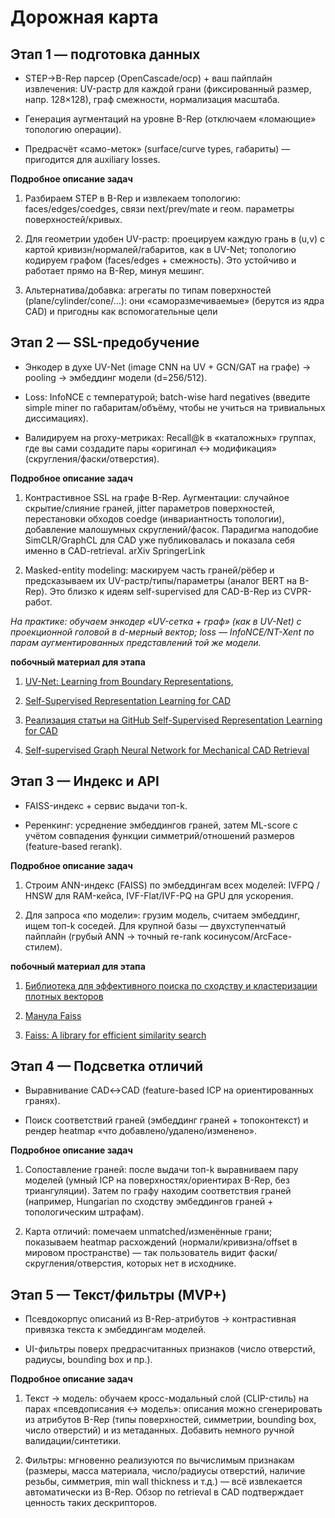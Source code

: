 # Дорожная карта

## Этап 1 — подготовка данных

- STEP→B-Rep парсер (OpenCascade/ocp) + ваш пайплайн извлечения: UV-растр для каждой грани (фиксированный размер, напр. 128×128), граф смежности, нормализация масштаба. 
- Генерация аугментаций на уровне B-Rep (отключаем «ломающие» топологию операции).

- Предрасчёт «само-меток» (surface/curve types, габариты) — пригодится для auxiliary losses.

**Подробное описание задач**

1) Разбираем STEP в B-Rep и извлекаем топологию: faces/edges/coedges, связи next/prev/mate и геом. параметры поверхностей/кривых.

2) Для геометрии удобен UV-растр: проецируем каждую грань в (u,v) с картой кривизн/нормалей/габаритов, как в UV-Net; топологию кодируем графом (faces/edges + смежность). Это устойчиво и работает прямо на B-Rep, минуя мешинг. 

3) Альтернатива/добавка: агрегаты по типам поверхностей (plane/cylinder/cone/…): они «саморазмечиваемые» (берутся из ядра CAD) и пригодны как вспомогательные цели


## Этап 2 — SSL-предобучение

- Энкодер в духе UV-Net (image CNN на UV + GCN/GAT на графе) → pooling → эмбеддинг модели (d=256/512).

- Loss: InfoNCE с температурой; batch-wise hard negatives (введите simple miner по габаритам/объёму, чтобы не учиться на тривиальных диссимациях).

- Валидируем на proxy-метриках: Recall@k в «каталожных» группах, где вы сами создадите пары «оригинал ↔ модификация» (скругления/фаски/отверстия).

**Подробное описание задач**

1) Контрастивное SSL на графе B-Rep. Аугментации: случайное скрытие/слияние граней, jitter параметров поверхностей, перестановки обходов coedge (инвариантность топологии), добавление малошумных скруглений/фасок. Парадигма наподобие SimCLR/GraphCL для CAD уже публиковалась и показала себя именно в CAD-retrieval. 
arXiv
SpringerLink

2) Masked-entity modeling: маскируем часть граней/рёбер и предсказываем их UV-растр/типы/параметры (аналог BERT на B-Rep). Это близко к идеям self-supervised для CAD-B-Rep из CVPR-работ.

*На практике: обучаем энкодер «UV-сетка + граф» (как в UV-Net) с проекционной головой в d-мерный вектор; loss — InfoNCE/NT-Xent по парам аугментированных представлений той же модели.*

**побочный материал для этапа**

1) [UV-Net: Learning from Boundary Representations](https://openaccess.thecvf.com/content/CVPR2021/papers/Jayaraman_UV-Net_Learning_From_Boundary_Representations_CVPR_2021_paper.pdf?utm_source=chatgpt.com), 


2) [Self-Supervised Representation Learning for CAD](https://openaccess.thecvf.com/content/CVPR2023/papers/Jones_Self-Supervised_Representation_Learning_for_CAD_CVPR_2023_paper.pdf?utm_source=chatgpt.com)

3) [Реализация статьи на GitHub Self-Supervised Representation Learning for CAD](https://github.com/zhenshihaowanlee/Self-supervised-BRep-learning-for-CAD/blob/main/Example_data/sampled_data.py)

4) [Self-supervised Graph Neural Network for Mechanical CAD Retrieval](https://arxiv.org/html/2406.08863v2?utm_source=chatgpt.com)

## Этап 3 — Индекс и API

- FAISS-индекс + сервис выдачи топ-k.

- Реренкинг: усреднение эмбеддингов граней, затем ML-score с учётом совпадения функции симметрий/отношений размеров (feature-based rerank). 

**Подробное описание задач**

1) Строим ANN-индекс (FAISS) по эмбеддингам всех моделей: IVFPQ / HNSW для RAM-кейса, IVF-Flat/IVF-PQ на GPU для ускорения. 

2) Для запроса «по модели»: грузим модель, считаем эмбеддинг, ищем топ-k соседей. Для крупной базы — двухступенчатый пайплайн (грубый ANN → точный re-rank косинусом/ArcFace-стилем).


**побочный материал для этапа**

1) [Библиотека для эффективного поиска по сходству и кластеризации плотных векторов](https://github.com/facebookresearch/faiss?utm_source=chatgpt.com)

2) [Манула Faiss](https://faiss.ai/index.html?utm_source=chatgpt.com)

3) [Faiss: A library for efficient similarity search](https://engineering.fb.com/2017/03/29/data-infrastructure/faiss-a-library-for-efficient-similarity-search/?utm_source=chatgpt.com)

## Этап 4 — Подсветка отличий

- Выравнивание CAD↔CAD (feature-based ICP на ориентированных гранях).

- Поиск соответствий граней (эмбеддинг граней + топоконтекст) и рендер heatmap «что добавлено/удалено/изменено».


**Подробное описание задач**

1) Сопоставление граней: после выдачи топ-k выравниваем пару моделей (умный ICP на поверхностях/ориентирах B-Rep, без триангуляции). Затем по графу находим соответствия граней (например, Hungarian по сходству эмбеддингов граней + топологическим штрафам).

2) Карта отличий: помечаем unmatched/изменённые грани; показываем heatmap расхождений (нормали/кривизна/offset в мировом пространстве) — так пользователь видит фаски/скругления/отверстия, которых нет в исходнике.

## Этап 5 — Текст/фильтры (MVP+)

- Псевдокорпус описаний из B-Rep-атрибутов → контрастивная привязка текста к эмбеддингам моделей.

- UI-фильтры поверх предрасчитанных признаков (число отверстий, радиусы, bounding box и пр.).

**Подробное описание задач**

1) Текст → модель: обучаем кросс-модальный слой (CLIP-стиль) на парах «псевдописания ↔ модель»: описания можно сгенерировать из атрибутов B-Rep (типы поверхностей, симметрии, bounding box, число отверстий) и из метаданных. Добавить немного ручной валидации/синтетики.

2) Фильтры: мгновенно реализуются по вычислимым признакам (размеры, масса материала, число/радиусы отверстий, наличие резьбы, симметрия, min wall thickness и т.д.) — всё извлекается автоматически из B-Rep. Обзор по retrieval в CAD подтверждает ценность таких дескрипторов.